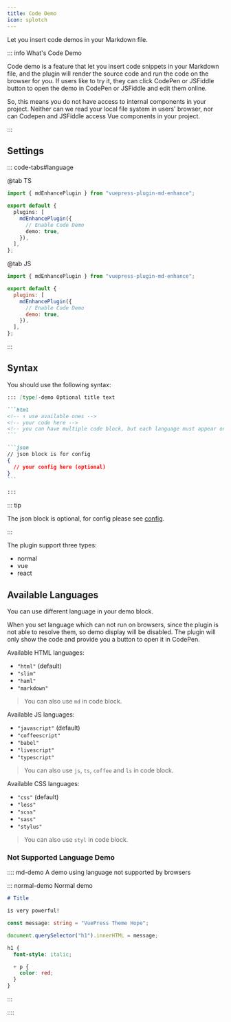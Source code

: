 ```yaml
---
title: Code Demo
icon: splotch
---
```


Let you insert code demos in your Markdown file.

<!-- more -->

::: info What's Code Demo

Code demo is a feature that let you insert code snippets in your Markdown file, and the plugin will render the source code and run the code on the browser for you. If users like to try it, they can click CodePen or JSFiddle button to open the demo in CodePen or JSFiddle and edit them online.

So, this means you do not have access to internal components in your project. Neither can we read your local file system in users' browser, nor can Codepen and JSFiddle access Vue components in your project.

:::

## Settings

::: code-tabs#language

@tab TS

```ts {8} title=".vuepress/config.ts"
import { mdEnhancePlugin } from "vuepress-plugin-md-enhance";

export default {
  plugins: [
    mdEnhancePlugin({
      // Enable Code Demo
      demo: true,
    }),
  ],
};
```

@tab JS

```js {8} title=".vuepress/config.js"
import { mdEnhancePlugin } from "vuepress-plugin-md-enhance";

export default {
  plugins: [
    mdEnhancePlugin({
      // Enable Code Demo
      demo: true,
    }),
  ],
};
```

:::

<!-- #region syntax -->

## Syntax

You should use the following syntax:

````md
::: [type]-demo Optional title text

```html
<!-- ↑ use available ones -->
<!-- your code here -->
<!-- you can have multiple code block, but each language must appear only once. -->
```

```json
// json block is for config
{
  // your config here (optional)
}
```

:::
````

<!-- #endregion syntax -->

::: tip

The json block is optional, for config please see [config](../../../config.md#demo).

:::

The plugin support three types:

- normal
- vue
- react

<!-- #region language -->

## Available Languages

You can use different language in your demo block.

When you set language which can not run on browsers, since the plugin is not able to resolve them, so demo display will be disabled. The plugin will only show the code and provide you a button to open it in CodePen.

Available HTML languages:

- `"html"` (default)
- `"slim"`
- `"haml"`
- `"markdown"`

> You can also use `md` in code block.

Available JS languages:

- `"javascript"` (default)
- `"coffeescript"`
- `"babel"`
- `"livescript"`
- `"typescript"`

> You can also use `js`, `ts`, `coffee` and `ls` in code block.

Available CSS languages:

- `"css"` (default)
- `"less"`
- `"scss"`
- `"sass"`
- `"stylus"`

> You can also use `styl` in code block.

<!-- #endregion language -->

### Not Supported Language Demo

<!-- #region demo -->

:::: md-demo A demo using language not supported by browsers

::: normal-demo Normal demo

```md
# Title

is very powerful!
```

```ts
const message: string = "VuePress Theme Hope";

document.querySelector("h1").innerHTML = message;
```

```scss
h1 {
  font-style: italic;

  + p {
    color: red;
  }
}
```

:::

::::

<!-- #endregion demo -->
